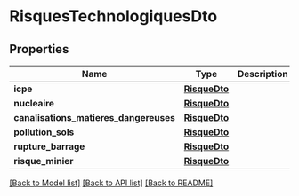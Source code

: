 # RisquesTechnologiquesDto

## Properties
Name | Type | Description | Notes
------------ | ------------- | ------------- | -------------
**icpe** | [**RisqueDto**](RisqueDto.md) |  | [optional] 
**nucleaire** | [**RisqueDto**](RisqueDto.md) |  | [optional] 
**canalisations_matieres_dangereuses** | [**RisqueDto**](RisqueDto.md) |  | [optional] 
**pollution_sols** | [**RisqueDto**](RisqueDto.md) |  | [optional] 
**rupture_barrage** | [**RisqueDto**](RisqueDto.md) |  | [optional] 
**risque_minier** | [**RisqueDto**](RisqueDto.md) |  | [optional] 

[[Back to Model list]](../README.md#documentation-for-models) [[Back to API list]](../README.md#documentation-for-api-endpoints) [[Back to README]](../README.md)

